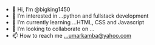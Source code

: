 - 👋 Hi, I’m @bigking1450
- 👀 I’m interested in ...python and fullstack development
- 🌱 I’m currently learning ...HTML, CSS and Javascript
- 💞️ I’m looking to collaborate on ...
- 📫 How to reach me ...umarkamba@yahoo.com

<!---
bigking1450/bigking1450 is a ✨ special ✨ repository because its `README.md` (this file) appears on your GitHub profile.
You can click the Preview link to take a look at your changes.
--->
